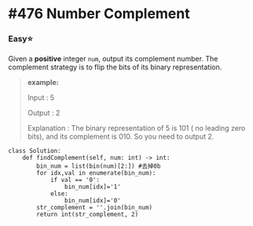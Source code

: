 # \#476 Number Complement

### Easy:star:

 Given a **positive** integer `num`, output its complement number. The complement strategy is to flip the bits of its binary representation.

> **example:**
>
> Input : 5
>
> Output : 2
>
> Explanation : The binary representation of 5 is 101 \( no leading zero bits\), and its complement is 010. So you need to output 2.

```text
class Solution:
    def findComplement(self, num: int) -> int:
        bin_num = list(bin(num)[2:]) #去掉0b
        for idx,val in enumerate(bin_num):
            if val == '0':
                bin_num[idx]='1'
            else:
                bin_num[idx]='0'
        str_complement = ''.join(bin_num)
        return int(str_complement, 2)
```

